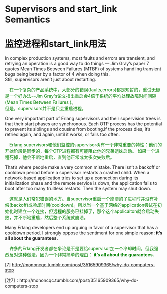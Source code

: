 # Supervisors and start_link Semantics
# 监控进程和start_link用法

In complex production systems, most faults and errors are transient, and retrying an operation is a good way to do things — Jim Gray’s paper 7 quotes Mean Times Between Failures (MTBF) of systems handling transient bugs being better by a factor of 4 when doing this.<br>
Still, supervisors aren’t just about restarting.
<p></p>
<font color="green">
&emsp;在一个复杂的产品系统中，大部分的错误(faults,errors)都是短暂的，重试无疑是一个好办法--Jim Gray's论文指出重启会4倍于系统的平均处理故障时间间隔(Mean Times Between Failures )。<br>
但是，supervisors并不是只会重启进程。
</font>
<p></p>
One very important part of Erlang supervisors and their supervision trees is that their start phases are synchronous. Each OTP process has the potential to prevent its siblings and cousins from booting.If the process dies, it’s retried again, and again, until it works, or fails too often.
<p></p>
<font color="green">
&emsp;Erlang supervisors和他们监控的supervisor树有一个非常重要的特性：他们的开始阶段是同步的，每个OTP进程都有可能阻止他的兄弟姐妹启动。 如果一个进程死掉，他会不断地重启，直到他正常或太多次失败后。
</font>
<p></p>
That’s where people make a very common mistake. There isn’t a backoff or cooldown period before a supervisor restarts a crashed child. When a network-based application tries to set up a connection during its initialization phase and the remote service is down, the application fails to boot after too many fruitless restarts. Then the system may shut down.
<p></p>
<font color="green">
&emsp;这就是人们常犯错误的地方。当supervisor重启一个崩溃的子进程时并没有补偿(backoff)或冷却时间(cooldown)。所以当一个基于网络的application尝试在初始化时建立一个连接，但远程的服务已挂掉了，那个这个applicaiton就会启动失败，并不断地重启，然后整个系统就崩溃。
</font>
<p></p>

Many Erlang developers end up arguing in favor of a supervisor that has a cooldown period. I strongly oppose the sentiment for one simple reason: **it’s all about the guarantees.**
<p></p>
<font color="green">

&emsp;许多的Erlang开发者都在争论是不是要给supervisor加一个冷却时间。但我强烈反对这种做法，因为一个非常简单的理由： **it’s all about the guarantees.**
</font>
<p></p>

[7] http://mononcqc.tumblr.com/post/35165909365/why-do-computers-stop
<p></p>
[注7]：http://mononcqc.tumblr.com/post/35165909365/why-do-computers-stop

